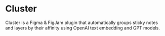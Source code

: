 # Cluster

Cluster is a Figma & FigJam plugin that automatically groups sticky notes and layers by their affinity using OpenAI text embedding and GPT models.
